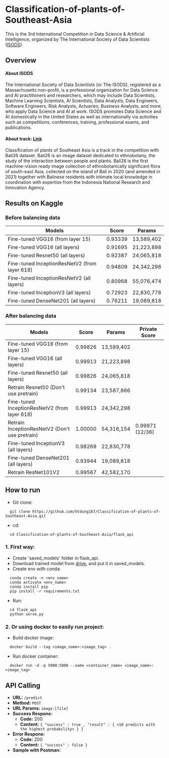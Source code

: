 # Classification-of-plants-of-Southeast-Asia
This is the 3rd International Competition in Data Science & Artificial Intelligence, organized by The International Society of Data Scientists ([ISODS](https://www.isods.org/about-the-society)).
## Overview
#### About ISODS
The International Society of Data Scientists (or The ISODS), registered as a Massachusetts non-profit, is a professional organization for Data Science and AI practitioners and researchers, which may include Data Scientists, Machine Learning Scientists, AI Scientists, Data Analysts, Data Engineers, Software Engineers, Risk Analysts, Actuaries, Business Analysts, and more, who apply Data Science and AI at work. ISODS promotes Data Science and AI domestically in the United States as well as internationally via activities such as competitions, conferences, training, professional exams, and publications.
#### About track: [Link](https://www.kaggle.com/competitions/classification-of-plants-of-southeast-asia/)
Classification of plants of Southeast Asia is a track in the competition with Bali26 dataset. Bali26 is an image dataset dedicated to ethnobotany, the study of the interaction between people and plants. Bali26 is the first machine-vision ready image collection of ethnobotanically significant flora of south-east Asia, collected on the island of Bali in 2020 (and amended in 2021) together with Balinese residents with intimate local knowledge in coordination with expertise from the Indonesia National Research and Innovation Agency.

## Results on Kaggle
### Before balancing data
Models  | Score | Params 
------------- | ------------- | ------------
Fine-tuned VGG16 (from layer 15)  | 0.93339 | 13,589,402 
Fine-tuned VGG16 (all layers)   | 0.91695 | 21,223,898
Fine-tuned Resnet50 (all layers)   | 0.92387 | 24,065,818
Fine-tuned InceptionResNetV2 (from layer 618)   | 0.94809 | 24,342,298
Fine-tuned InceptionResNetV2 (all layers)   | 0.80968 | 55,076,474
Fine-tuned InceptionV3 (all layers)   | 0.72923 | 22,830,778
Fine-tuned DenseNet201 (all layers)   | 0.76211 | 19,089,818

### After balancing data

Models  | Score | Params | Private Score
------------- | ------------- | ------------ | ---------
Fine-tuned VGG16 (from layer 15)  | 0.99826 | 13,589,402 |
Fine-tuned VGG16 (all layers)   | 0.99913 | 21,223,898 |
Fine-tuned Resnet50 (all layers)   | 0.99826 | 24,065,818 |
Retrain Resnet50 (Don't use pretrain) | 0.99134 |23,587,866 |
Fine-tuned InceptionResNetV2 (from layer 618)   | 0.99913 | 24,342,298 |
Retrain InceptionResNetV2  (Don't use pretrain)  | 1.00000 | 54,316,154 | 0.99971 (12/36)
Fine-tuned InceptionV3 (all layers)   |  0.98269 | 22,830,778 |
Fine-tuned DenseNet201 (all layers)   | 0.93944 | 19,089,818 |
Retrain ResNet101V2 | 0.99567 | 42,582,170 |

## How to run
- Git clone: 
```
  git clone https://github.com/htdung167/Classification-of-plants-of-Southeast-Asia.git
```
- cd:
```
  cd Classification-of-plants-of-Southeast-Asia/flask_api
```
### 1. First way:
- Create 'saved_models' folder in flask_api.
- Download trained model from [drive](https://drive.google.com/drive/folders/1G9TeimqzQSZJeuzZy646MJOFjQYXJ7B6?usp=sharing), and put it in saved_models.
- Create env with conda:
```
  conda create -n <env_name>
  conda activate <env_name>
  conda install pip
  pip install -r requirements.txt
```
- Run:
```
  cd flask_api 
  python serve.py
```

### 2. Or using docker to easily run project:
- Build docker image:
```
  docker build --tag <image_name>:<image_tag> .
```
- Run docker container:
```
  docker run -d -p 5000:5000 --name <container_name> <image_name>:<image_tag>
```

## API Calling
* **URL:**
`
  /predict
`
* **Method:**
`
  POST
`
* **URL Params:**
`
  image:[file]
`
* **Success Respone:** <br>
  * **Code:** 200 <br>
  * **Content:** `{ "success" : true , "result" : { <10 predicts with the highest probability> } }`
* **Error Respone:** <br>
  * **Code:** 200 <br>
  * **Content:** `{ "success" : false }`
* **Sample with Postman:**
  

